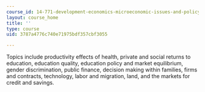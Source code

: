 ```yaml
---
course_id: 14-771-development-economics-microeconomic-issues-and-policy-models-fall-2008
layout: course_home
title: ''
type: course
uid: 3787a4776c740e71975bdf357cbf3055

---
```

Topics include productivity effects of health, private and social returns to education, education quality, education policy and market equilibrium, gender discrimination, public finance, decision making within families, firms and contracts, technology, labor and migration, land, and the markets for credit and savings.
